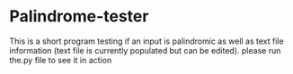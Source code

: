 # Palindrome-tester
This is a short program testing if an input is palindromic as well as text file information (text file is currently populated but can be edited). please run the.py file to see it in action
